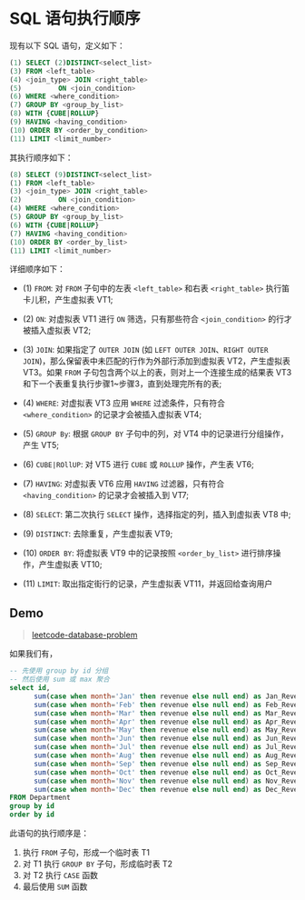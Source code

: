 # SQL 语句执行顺序 

现有以下 SQL 语句，定义如下：

~~~sql
(1) SELECT (2)DISTINCT<select_list>
(3) FROM <left_table>
(4) <join_type> JOIN <right_table>
(5)         ON <join_condition>
(6) WHERE <where_condition>
(7) GROUP BY <group_by_list>
(8) WITH {CUBE|ROLLUP}
(9) HAVING <having_condition>
(10) ORDER BY <order_by_condition>
(11) LIMIT <limit_number>
~~~

其执行顺序如下：
~~~sql
(8) SELECT (9)DISTINCT<select_list>
(1) FROM <left_table>
(3) <join_type> JOIN <right_table>
(2)         ON <join_condition>
(4) WHERE <where_condition>
(5) GROUP BY <group_by_list>
(6) WITH {CUBE|ROLLUP}
(7) HAVING <having_condition>
(10) ORDER BY <order_by_list>
(11) LIMIT <limit_number>
~~~

详细顺序如下：

- (1) `FROM`: 对 `FROM` 子句中的左表 `<left_table>` 和右表 `<right_table>` 执行笛卡儿积，产生虚拟表 VT1;

- (2) `ON`: 对虚拟表 VT1 进行 `ON` 筛选，只有那些符合 `<join_condition>` 的行才被插入虚拟表 VT2;

- (3) `JOIN`: 如果指定了 `OUTER JOIN` (如 `LEFT OUTER JOIN`、`RIGHT OUTER JOIN`)，那么保留表中未匹配的行作为外部行添加到虚拟表 VT2，产生虚拟表 VT3。如果 `FROM` 子句包含两个以上的表，则对上一个连接生成的结果表 VT3 和下一个表重复执行步骤1\~步骤3，直到处理完所有的表;

- (4) `WHERE`: 对虚拟表 VT3 应用 `WHERE` 过滤条件，只有符合 `<where_condition>` 的记录才会被插入虚拟表 VT4;

- (5) `GROUP By`: 根据 `GROUP BY` 子句中的列，对 VT4 中的记录进行分组操作，产生 VT5;

- (6) `CUBE|ROllUP`: 对 VT5 进行 `CUBE` 或 `ROLLUP` 操作，产生表 VT6;

- (7) `HAVING`: 对虚拟表 VT6 应用 `HAVING` 过滤器，只有符合 `<having_condition>` 的记录才会被插入到 VT7;

- (8) `SELECT`: 第二次执行 `SELECT` 操作，选择指定的列，插入到虚拟表 VT8 中;

- (9) `DISTINCT`: 去除重复，产生虚拟表 VT9;

- (10) `ORDER BY`: 将虚拟表 VT9 中的记录按照 `<order_by_list>` 进行排序操作，产生虚拟表 VT10;

- (11) `LIMIT`: 取出指定街行的记录，产生虚拟表 VT11，并返回给查询用户


## Demo

> [leetcode-database-problem](https://leetcode.com/problems/reformat-department-table/submissions/)


如果我们有，
~~~sql
-- 先使用 group by id 分组
-- 然后使用 sum 或 max 聚合
select id, 
      sum(case when month='Jan' then revenue else null end) as Jan_Revenue,
      sum(case when month='Feb' then revenue else null end) as Feb_Revenue,
      sum(case when month='Mar' then revenue else null end) as Mar_Revenue,
      sum(case when month='Apr' then revenue else null end) as Apr_Revenue,
      sum(case when month='May' then revenue else null end) as May_Revenue,
      sum(case when month='Jun' then revenue else null end) as Jun_Revenue,
      sum(case when month='Jul' then revenue else null end) as Jul_Revenue,
      sum(case when month='Aug' then revenue else null end) as Aug_Revenue,
      sum(case when month='Sep' then revenue else null end) as Sep_Revenue,
      sum(case when month='Oct' then revenue else null end) as Oct_Revenue,
      sum(case when month='Nov' then revenue else null end) as Nov_Revenue,
      sum(case when month='Dec' then revenue else null end) as Dec_Revenue
FROM Department
group by id
order by id
~~~

此语句的执行顺序是：
1. 执行 `FROM` 子句，形成一个临时表 T1
2. 对 T1 执行 `GROUP BY` 子句，形成临时表 T2
3. 对 T2 执行 `CASE` 函数
4. 最后使用 `SUM` 函数